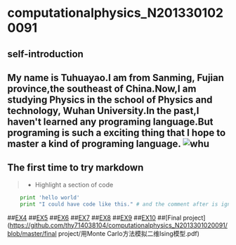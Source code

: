 # computationalphysics_N2013301020091
## self-introduction
  My name is Tuhuayao.I am from Sanming, Fujian province,the southeast of China.Now,I am studying Physics in the school of Physics  and technology, Wuhan University.In the past,I haven't learned any programing language.But programing is such a exciting thing that I hope to master a kind of programing language.
![whu](http://upload.wikimedia.org/wikipedia/zh/6/68/Wuhan_University_Logo.png)
------
## The first time to try markdown
> *  Highlight a section of code
```python
    print 'hello world'
    print "I could have code like this." # and the comment after is ignored
```
##[EX4](https://github.com/thy714038104/computationalphysics_N2013301020091/edit/master/chapter1/ex4-readme.md)
##[EX5](https://github.com/thy714038104/computationalphysics_N2013301020091/blob/master/ex5/ex5.md)
##[EX6](https://github.com/thy714038104/computationalphysics_N2013301020091/blob/master/ex6/ex6.md)
##[EX7](https://github.com/thy714038104/computationalphysics_N2013301020091/blob/master/ex7/ex7.md)
##[EX8](https://github.com/thy714038104/computationalphysics_N2013301020091/blob/master/ex8/ex8.md)
##[EX9](https://github.com/thy714038104/computationalphysics_N2013301020091/blob/master/ex9/ex9.md)
##[EX10](https://github.com/thy714038104/computationalphysics_N2013301020091/blob/master/ex10/EX10.md)
##[Final project](https://github.com/thy714038104/computationalphysics_N2013301020091/blob/master/final project/用Monte Carlo方法模拟二维Ising模型.pdf)
